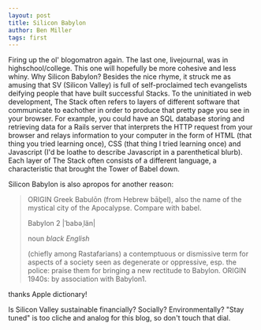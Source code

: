 ```yaml
---
layout: post
title: Silicon Babylon
author: Ben Miller
tags: first
---
```


Firing up the ol' blogomatron again. The last one, livejournal, was in highschool/college. This one will hopefully be more cohesive and less whiny. Why Silicon Babylon? Besides the nice rhyme, it struck me as amusing that SV (Silicon Valley) is full of self-proclaimed tech evangelists deifying people that have built successful Stacks. To the uninitiated in web development, The Stack often refers to layers of different software that communicate to eachother in order to produce that pretty page you see in your browser. For example, you could have an SQL database storing and retrieving data for a Rails server that interprets the HTTP request from your browser and relays information to your computer in the form of HTML (that thing you tried learning once), CSS (that thing I tried learning once) and Javascript (I'd be loathe to describe Javascript in a parenthetical blurb). Each layer of The Stack often consists of a different language, a characteristic that brought the Tower of Babel down. 

Silicon Babylon is also apropos for another reason:

> ORIGIN Greek Babulōn (from Hebrew bāḇel), also the name of the mystical city of the Apocalypse. Compare with babel.
> 
> Babylon 2 \|ˈbabəˌlän\|
>
> noun _black English_
>
> (chiefly among Rastafarians) a contemptuous or dismissive term for aspects of a society seen as degenerate or oppressive, esp. the police: praise them for bringing a new rectitude to Babylon.
> ORIGIN 1940s: by association with Babylon1.

thanks Apple dictionary!

Is Silicon Valley sustainable financially? Socially? Environmentally? "Stay tuned" is too cliche and analog for this blog, so don't touch that dial.